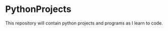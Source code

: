 PythonProjects
===============
This repository will contain python projects and programs as I learn to code.
